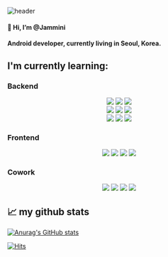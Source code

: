 ![header](https://capsule-render.vercel.app/api?type=waving&height=300&color=gradient&text=Welcom%20to%20my%20page!&reversal=false&textBg=false&fontAlign=50&animation=twinkling)

#### 👋 Hi, I’m @Jammini

#### Android developer, currently living in Seoul, Korea.

## I'm currently learning:

### Backend

<div align="center">
	<img src="https://img.shields.io/badge/Java-007396?style=flat&logo=Java&logoColor=white" />
  <img src="https://img.shields.io/badge/Kotlin-7F52FF?style=flat&logo=Kotlin&logoColor=white" />
  <img src="https://img.shields.io/badge/Spring Boot-6DB33F?style=flat&logo=springboot&logoColor=white" />
</div>

<div align="center">
	<img src="https://img.shields.io/badge/Spring MVC-6DB33F?style=flat&logo=spring&logoColor=white" />
  <img src="https://img.shields.io/badge/MySQL-4479A1?style=flat&logo=mysql&logoColor=white" />	
  <img src="https://img.shields.io/badge/Redis-DC382D?style=flat&logo=redis&logoColor=white" />
</div>

<div align="center">
  <img src="https://img.shields.io/badge/Gradle-02303A?style=flat&logo=gradle&logoColor=white" />
  <img src="https://img.shields.io/badge/Docker-2496ED?style=flat-square&logo=Docker&logoColor=white"/>
	<img src="https://img.shields.io/badge/Jekins-232F3E?style=flat-square&logo=Jenkins&logoColor=white"/>
</div>

### Frontend

<p align="center">
  <img src="https://img.shields.io/badge/Android-3DDC84?style=flat-square&logo=android&logoColor=white"/>
  <a href="#front-end"><img src="https://img.shields.io/badge/HTML5-E34F26?style=flat-square&logo=HTML5&logoColor=white"/></a>
  <a href="#front-end"><img src="https://img.shields.io/badge/CSS3-1572B6?style=flat-square&logo=CSS3&logoColor=white"/></a>
  <a href="#front-end"><img src="https://img.shields.io/badge/Javascript-F7DF1E?style=flat-square&logo=Javascript&logoColor=white"/></a>
</p>


### Cowork
<div align="center">
	<img src="https://img.shields.io/badge/Git-F05032?style=flat&logo=git&logoColor=white" />
	<img src="https://img.shields.io/badge/Github-181717?style=flat&logo=github&logoColor=white" />
	<img src="https://img.shields.io/badge/Markdown-000000?style=flat&logo=markdown&logoColor=white" />
  <img src="https://img.shields.io/badge/Slack-4A154B?style=flat&logo=slack&logoColor=white" />
</div>

## 📈 my github stats

[![Anurag's GitHub stats](https://github-readme-stats.vercel.app/api?username=Jammini&count_private=true&show_icons=true)](https://github.com/anuraghazra/github-readme-stats)

[![Hits](https://hits.seeyoufarm.com/api/count/incr/badge.svg?url=https%3A%2F%2Fgithub.com%2FJammini&count_bg=%2379C83D&title_bg=%23555555&icon=&icon_color=%23E7E7E7&title=hits&edge_flat=false)](https://hits.seeyoufarm.com)


<!--[![Tistory's Badge](https://github-readme-tistory-card.vercel.app/api/badge?name=Tistory%20Blog)](https://systemdata.tistory.com) -->

<!-- - 👀 I’m interested in ...
- 🌱 I’m currently learning ...
- 💞️ I’m looking to collaborate on ...
- 📫 How to reach me ... -->

<!---
Jammini/Jammini is a ✨ special ✨ repository because its `README.md` (this file) appears on your GitHub profile.
You can click the Preview link to take a look at your changes.
--->
